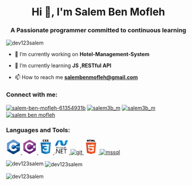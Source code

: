 <h1 align="center">Hi 👋, I'm Salem Ben Mofleh</h1>
<h3 align="center">A Passionate programmer committed to continuous learning</h3>

<p align="left"> <img src="https://komarev.com/ghpvc/?username=dev123salem&label=Profile%20views&color=0e75b6&style=flat" alt="dev123salem" /> </p>

- 🔭 I’m currently working on **Hotel-Management-System**

- 🌱 I’m currently learning **JS ,RESTful API**

- 📫 How to reach me **salembenmofleh@gmail.com**

<h3 align="left">Connect with me:</h3>
<p align="left">
<a href="https://linkedin.com/in/salem-ben-mofleh-61354931b" target="blank"><img align="center" src="https://raw.githubusercontent.com/rahuldkjain/github-profile-readme-generator/master/src/images/icons/Social/linked-in-alt.svg" alt="salem-ben-mofleh-61354931b" height="30" width="40" /></a>
<a href="https://fb.com/salem3b_m" target="blank"><img align="center" src="https://raw.githubusercontent.com/rahuldkjain/github-profile-readme-generator/master/src/images/icons/Social/facebook.svg" alt="salem3b_m" height="30" width="40" /></a>
<a href="https://instagram.com/salem3b_m" target="blank"><img align="center" src="https://raw.githubusercontent.com/rahuldkjain/github-profile-readme-generator/master/src/images/icons/Social/instagram.svg" alt="salem3b_m" height="30" width="40" /></a>
<a href="https://www.youtube.com/c/salem ben mofleh" target="blank"><img align="center" src="https://raw.githubusercontent.com/rahuldkjain/github-profile-readme-generator/master/src/images/icons/Social/youtube.svg" alt="salem ben mofleh" height="30" width="40" /></a>
</p>

<h3 align="left">Languages and Tools:</h3>
<p align="left"> <a href="https://www.w3schools.com/cpp/" target="_blank" rel="noreferrer"> <img src="https://raw.githubusercontent.com/devicons/devicon/master/icons/cplusplus/cplusplus-original.svg" alt="cplusplus" width="40" height="40"/> </a> <a href="https://www.w3schools.com/cs/" target="_blank" rel="noreferrer"> <img src="https://raw.githubusercontent.com/devicons/devicon/master/icons/csharp/csharp-original.svg" alt="csharp" width="40" height="40"/> </a> <a href="https://www.w3schools.com/css/" target="_blank" rel="noreferrer"> <img src="https://raw.githubusercontent.com/devicons/devicon/master/icons/css3/css3-original-wordmark.svg" alt="css3" width="40" height="40"/> </a> <a href="https://dotnet.microsoft.com/" target="_blank" rel="noreferrer"> <img src="https://raw.githubusercontent.com/devicons/devicon/master/icons/dot-net/dot-net-original-wordmark.svg" alt="dotnet" width="40" height="40"/> </a> <a href="https://git-scm.com/" target="_blank" rel="noreferrer"> <img src="https://www.vectorlogo.zone/logos/git-scm/git-scm-icon.svg" alt="git" width="40" height="40"/> </a> <a href="https://www.w3.org/html/" target="_blank" rel="noreferrer"> <img src="https://raw.githubusercontent.com/devicons/devicon/master/icons/html5/html5-original-wordmark.svg" alt="html5" width="40" height="40"/> </a> <a href="https://www.microsoft.com/en-us/sql-server" target="_blank" rel="noreferrer"> <img src="https://www.svgrepo.com/show/303229/microsoft-sql-server-logo.svg" alt="mssql" width="40" height="40"/> </a> </p>

<p><img align="left" src="https://github-readme-stats.vercel.app/api/top-langs?username=dev123salem&show_icons=true&locale=en&layout=compact" alt="dev123salem" /></p>

<p>&nbsp;<img align="center" src="https://github-readme-stats.vercel.app/api?username=dev123salem&show_icons=true&locale=en" alt="dev123salem" /></p>

<p><img align="center" src="https://github-readme-streak-stats.herokuapp.com/?user=dev123salem&" alt="dev123salem" /></p>

